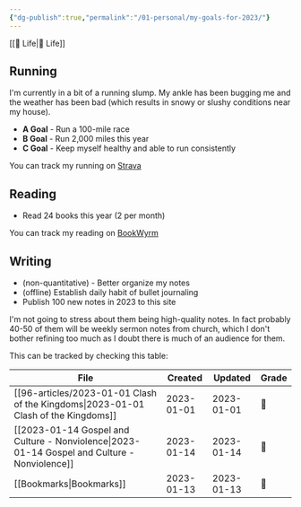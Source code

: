 ```yaml
---
{"dg-publish":true,"permalink":"/01-personal/my-goals-for-2023/"}
---
```



[[📘 Life\|📘 Life]]

## Running

I'm currently in a bit of a running slump. My ankle has been bugging me and the weather has been bad (which results in snowy or slushy conditions near my house).

* **A Goal** - Run a 100-mile race
* **B Goal** - Run 2,000 miles this year
* **C Goal** - Keep myself healthy and able to run consistently

You can track my running on [Strava](https://www.strava.com/athletes/aaronjamesyoung)

## Reading

* Read 24 books this year (2 per month)

You can track my reading on [BookWyrm](https://bookwyrm.ajy.co/user/aaronjamesyoung/goal/2023)

## Writing

* (non-quantitative) - Better organize my notes
* (offline) Establish daily habit of bullet journaling
* Publish 100 new notes in 2023 to this site

I'm not going to stress about them being high-quality notes. In fact probably 40-50 of them will be weekly sermon notes from church, which I don't bother refining too much as I doubt there is much of an audience for them.

This can be tracked by checking this table:

| File                                                                                            | Created    | Updated    | Grade |
| ----------------------------------------------------------------------------------------------- | ---------- | ---------- | ----- |
| [[96-articles/2023-01-01 Clash of the Kingdoms\|2023-01-01 Clash of the Kingdoms]]           | 2023-01-01 | 2023-01-01 | 🥉    |
| [[2023-01-14 Gospel and Culture - Nonviolence\|2023-01-14 Gospel and Culture - Nonviolence]] | 2023-01-14 | 2023-01-14 | 🥈    |
| [[Bookmarks\|Bookmarks]]                                                                     | 2023-01-13 | 2023-01-13 | 🥉    |

